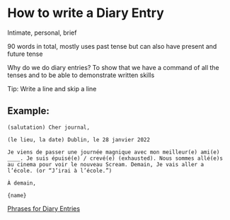 # How to write a Diary Entry

Intimate, personal, brief

90 words in total, mostly uses past tense but can also have present and future tense

Why do we do diary entries? To show that we have a command of all the tenses and to be able to demonstrate written skills

Tip: Write a line and skip a line
## Example:
```
(salutation) Cher journal,

(le lieu, la date) Dublin, le 28 janvier 2022

Je viens de passer une journée magnique avec mon meilleur(e) ami(e) ____. Je suis épuisé(e) / crevé(e) (exhausted). Nous sommes allé(e)s au cinema pour voir le nouveau Scream. Demain, Je vais aller a l’école. (or “J’irai à l’école.”)

À demain,

{name}
```

[Phrases for Diary Entries](vocabulary.md#Phrases%20for%20Diary%20Entries)
